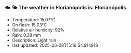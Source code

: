 ### ☁️ 🌤️  The weather in Florianópolis is: Florianópolis

- Temperature: 15.07°C
- On flesh: 15.03°C
- Relative air humidity: 92%
- Rain: 0.38 mm
- Description: Light rain
- last updated: 2025-06-28T15:16:54.914918
